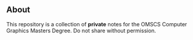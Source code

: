 ## About
This repository is a collection of **private** notes for the OMSCS Computer Graphics Masters Degree.
Do not share without permission.